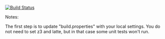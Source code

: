 [![Build Status](https://travis-ci.org/ArnoldVenter/green.svg?branch=master)](https://travis-ci.org/wvisser/green.svg?branch=master)

Notes:

The first step is to update "build.properties" with your local
settings.  You do not need to set z3 and latte, but in that case
some unit tests won't run.
   
